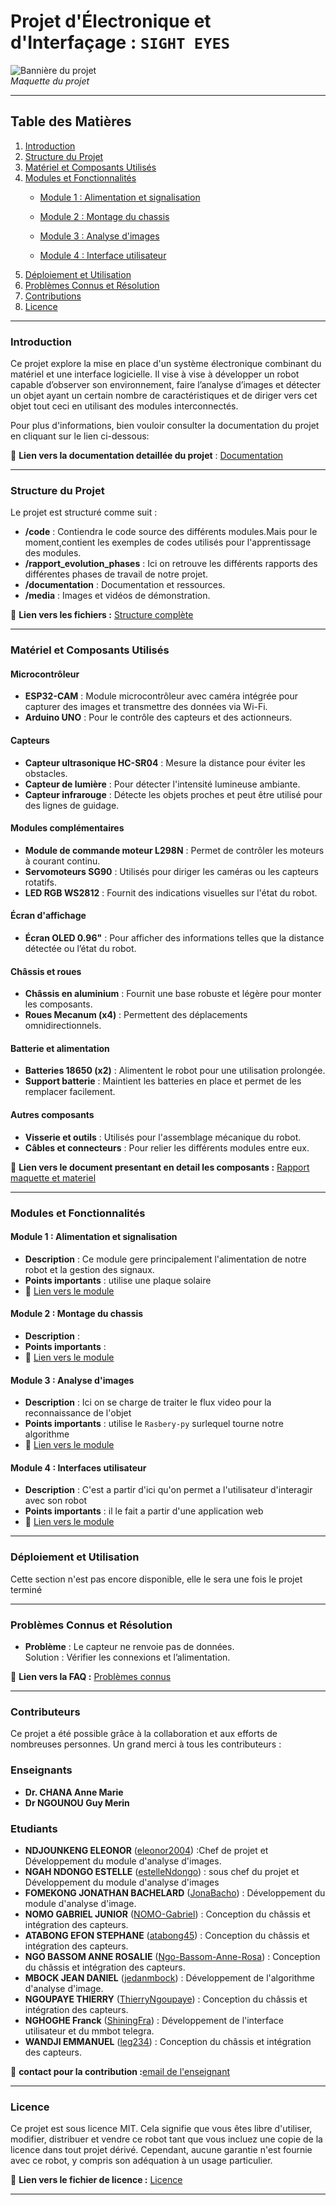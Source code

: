
# Projet d'Électronique et d'Interfaçage : `SIGHT EYES`

![Bannière du projet](media/images/sigh-eyes.jpeg)  
*Maquette du projet*  

<!-- 
<a href="media/videos/mouvements_chassis.mp4">
  <img src="media/images/click_to_see_demo2.webp" alt="Démonstration Vidéo" width="150" height="150">
</a>
<p><em>Cliquez sur l'image pour voir la vidéo de démonstration</em></p> -->


---

## Table des Matières
1. [Introduction](#introduction)  
2. [Structure du Projet](#structure-du-projet)  
3. [Matériel et Composants Utilisés](#matériel-et-composants-utilisés)  
4. [Modules et Fonctionnalités](#modules-et-fonctionnalités)  
   - [Module 1 : Alimentation et signalisation](#module-1--alimentation-et-signalisation)  
   - [Module 2 : Montage du chassis](#module-2--montage-du-chassis)  
   - [Module 3 : Analyse d'images](#module-3--analyse-dimages)

    - [Module 4 : Interface utilisateur](#module-4--interfaces-utilisateur)  
5.  [Déploiement et Utilisation](#déploiement-et-utilisation)  
6. [Problèmes Connus et Résolution](#problèmes-connus-et-résolution)  
7. [Contributions](#contributeurs)  
8. [Licence](#licence)  

---

### Introduction
Ce projet explore la mise en place d'un système électronique combinant du matériel et une interface logicielle. Il vise à vise à développer un robot capable d’observer son environnement, faire l’analyse d’images et détecter un objet ayant un certain nombre de caractéristiques et de diriger vers cet objet tout ceci en utilisant des modules interconnectés.

Pour plus d'informations, bien vouloir consulter la documentation du projet en cliquant sur le lien ci-dessous:

📁 **Lien vers la documentation detaillée du projet** : [Documentation](/documentation/Readme.md)

---

### Structure du Projet
Le projet est structuré comme suit :  
- **/code** : Contiendra le code source des différents modules.Mais pour le moment,contient les exemples de codes utilisés pour l'apprentissage des modules.  
- **/rapport_evolution_phases** : Ici on retrouve les différents rapports des différentes phases de travail de notre projet.  
- **/documentation** : Documentation et ressources.  
- **/media** : Images et vidéos de démonstration.  

📁 **Lien vers les fichiers :** [Structure complète](/documentation/structure.md)  

---
### Matériel et Composants Utilisés

#### Microcontrôleur  
- **ESP32-CAM** : Module microcontrôleur avec caméra intégrée pour capturer des images et transmettre des données via Wi-Fi.  
- **Arduino UNO** : Pour le contrôle des capteurs et des actionneurs.  

#### Capteurs  
- **Capteur ultrasonique HC-SR04** : Mesure la distance pour éviter les obstacles.  
- **Capteur de lumière** : Pour détecter l'intensité lumineuse ambiante.  
- **Capteur infrarouge** : Détecte les objets proches et peut être utilisé pour des lignes de guidage.  

#### Modules complémentaires  
- **Module de commande moteur L298N** : Permet de contrôler les moteurs à courant continu.  
- **Servomoteurs SG90** : Utilisés pour diriger les caméras ou les capteurs rotatifs.  
- **LED RGB WS2812** : Fournit des indications visuelles sur l'état du robot.  

#### Écran d'affichage  
- **Écran OLED 0.96"** : Pour afficher des informations telles que la distance détectée ou l’état du robot.  

#### Châssis et roues  
- **Châssis en aluminium** : Fournit une base robuste et légère pour monter les composants.  
- **Roues Mecanum (x4)** : Permettent des déplacements omnidirectionnels.  

#### Batterie et alimentation  
- **Batteries 18650 (x2)** : Alimentent le robot pour une utilisation prolongée.  
- **Support batterie** : Maintient les batteries en place et permet de les remplacer facilement.  

#### Autres composants  
- **Visserie et outils** : Utilisés pour l'assemblage mécanique du robot.  
- **Câbles et connecteurs** : Pour relier les différents modules entre eux.  


📄 **Lien vers le document presentant en detail les composants  :** [Rapport maquette et materiel](./docs/components.pdf)  

---

### Modules et Fonctionnalités

#### Module 1 : Alimentation et signalisation
- **Description** : Ce module gere principalement l'alimentation de notre robot et la gestion des signaux.
- **Points importants** : utilise une plaque solaire
- 📁 [Lien vers le module](code/Module_alimentation_signalisation_alerte/README.md) 

#### Module 2 : Montage du chassis
- **Description** : 
- **Points importants** :
- 📁 [Lien vers le module](code/Module_Chassis/README.md) 

#### Module 3 : Analyse d'images
- **Description** : Ici on se charge de traiter le flux video pour la reconnaissance de l'objet
- **Points importants** : utilise le `Rasbery-py` surlequel tourne notre algorithme
- 📁 [Lien vers le module](./src/module1_acquisition.md) 

#### Module 4 : Interfaces utilisateur
- **Description** : C'est a partir d'ici qu'on permet a l'utilisateur d'interagir avec son robot
- **Points importants** : il le fait a partir d'une application web
- 📁 [Lien vers le module](./src/module1_acquisition.md)  

---


### Déploiement et Utilisation
Cette section n'est pas encore disponible, elle le sera une fois le projet terminé

---

### Problèmes Connus et Résolution
- **Problème** : Le capteur ne renvoie pas de données.  
  Solution : Vérifier les connexions et l’alimentation.  

📄 **Lien vers la FAQ :** [Problèmes connus](./docs/issues.md)  

---


### Contributeurs

Ce projet a été possible grâce à la collaboration et aux efforts de nombreuses personnes. Un grand merci à tous les contributeurs :  

### Enseignants

- **Dr. CHANA Anne Marie**
- **Dr NGOUNOU Guy Merin**


### Etudiants

- **NDJOUNKENG ELEONOR** ([eleonor2004](https://github.com/eleonor2004)) :Chef de projet et Développement du module d'analyse d'images.  
- **NGAH NDONGO ESTELLE** ([estelleNdongo](https://github.com/estelleNdongo)) : sous chef du projet et Développement du module d'analyse d'images
- **FOMEKONG JONATHAN BACHELARD** ([JonaBacho](https://github.com/JonaBacho)) : Développement du module d'analyse d'image.  
- **NOMO GABRIEL JUNIOR** ([NOMO-Gabriel](https://github.com/NOMO-Gabriel)) : Conception du châssis et intégration des capteurs.  
- **ATABONG EFON STEPHANE** ([atabong45](https://github.com/atabong45)) : Conception du châssis et intégration des capteurs.  
- **NGO BASSOM ANNE ROSALIE** ([Ngo-Bassom-Anne-Rosa](https://github.com/Ngo-Bassom-Anne-Rosa)) : Conception du châssis et intégration des capteurs.  
- **MBOCK JEAN DANIEL** ([jedanmbock](https://github.com/jedanmbock)) : Développement de l'algorithme d'analyse d'image.  
- **NGOUPAYE THIERRY** ([ThierryNgoupaye](https://github.com/ThierryNgoupaye)) : Conception du châssis et intégration des capteurs.  
- **NGHOGHE  Franck** ([ShiningFra](https://github.com/ShiningFra)) : Développement de l'interface utilisateur et du mmbot telegra.  
- **WANDJI EMMANUEL** ([leg234](https://github.com/leg234)) : Conception du châssis et intégration des capteurs.  
 

📄 **contact pour la contribution :**[email de l'enseignant](mailto:anne.chana@univ-yaounde1.cm)  

---

### Licence

Ce projet est sous licence MIT. Cela signifie que vous êtes libre d'utiliser, modifier, distribuer et vendre ce robot tant que vous incluez une copie de la licence dans tout projet dérivé. Cependant, aucune garantie n'est fournie avec ce robot, y compris son adéquation à un usage particulier.

 
📄 **Lien vers le fichier de licence :** [Licence](./LICENSE)  

---
